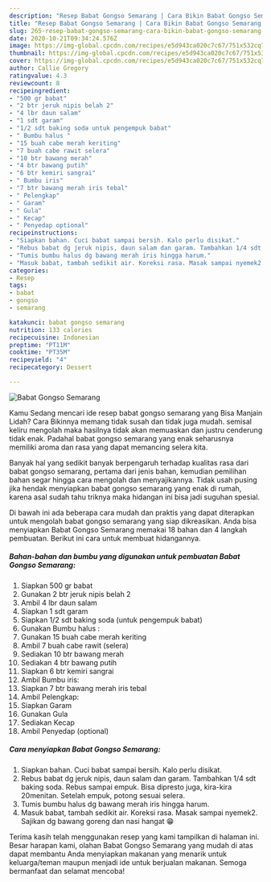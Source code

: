 ```yaml
---
description: "Resep Babat Gongso Semarang | Cara Bikin Babat Gongso Semarang Yang Bikin Ngiler"
title: "Resep Babat Gongso Semarang | Cara Bikin Babat Gongso Semarang Yang Bikin Ngiler"
slug: 265-resep-babat-gongso-semarang-cara-bikin-babat-gongso-semarang-yang-bikin-ngiler
date: 2020-10-21T09:34:24.576Z
image: https://img-global.cpcdn.com/recipes/e5d943ca020c7c67/751x532cq70/babat-gongso-semarang-foto-resep-utama.jpg
thumbnail: https://img-global.cpcdn.com/recipes/e5d943ca020c7c67/751x532cq70/babat-gongso-semarang-foto-resep-utama.jpg
cover: https://img-global.cpcdn.com/recipes/e5d943ca020c7c67/751x532cq70/babat-gongso-semarang-foto-resep-utama.jpg
author: Callie Gregory
ratingvalue: 4.3
reviewcount: 8
recipeingredient:
- "500 gr babat"
- "2 btr jeruk nipis belah 2"
- "4 lbr daun salam"
- "1 sdt garam"
- "1/2 sdt baking soda untuk pengempuk babat"
- " Bumbu halus "
- "15 buah cabe merah keriting"
- "7 buah cabe rawit selera"
- "10 btr bawang merah"
- "4 btr bawang putih"
- "6 btr kemiri sangrai"
- " Bumbu iris"
- "7 btr bawang merah iris tebal"
- " Pelengkap"
- " Garam"
- " Gula"
- " Kecap"
- " Penyedap optional"
recipeinstructions:
- "Siapkan bahan. Cuci babat sampai bersih. Kalo perlu disikat."
- "Rebus babat dg jeruk nipis, daun salam dan garam. Tambahkan 1/4 sdt baking soda. Rebus sampai empuk. Bisa dipresto juga, kira-kira 20menitan. Setelah empuk, potong sesuai selera."
- "Tumis bumbu halus dg bawang merah iris hingga harum."
- "Masuk babat, tambah sedikit air. Koreksi rasa. Masak sampai nyemek2. Sajikan dg bawang goreng dan nasi hangat 😁"
categories:
- Resep
tags:
- babat
- gongso
- semarang

katakunci: babat gongso semarang 
nutrition: 133 calories
recipecuisine: Indonesian
preptime: "PT11M"
cooktime: "PT35M"
recipeyield: "4"
recipecategory: Dessert

---
```



![Babat Gongso Semarang](https://img-global.cpcdn.com/recipes/e5d943ca020c7c67/751x532cq70/babat-gongso-semarang-foto-resep-utama.jpg)

Kamu Sedang mencari ide resep babat gongso semarang yang Bisa Manjain Lidah? Cara Bikinnya memang tidak susah dan tidak juga mudah. semisal keliru mengolah maka hasilnya tidak akan memuaskan dan justru cenderung tidak enak. Padahal babat gongso semarang yang enak seharusnya memiliki aroma dan rasa yang dapat memancing selera kita.



Banyak hal yang sedikit banyak berpengaruh terhadap kualitas rasa dari babat gongso semarang, pertama dari jenis bahan, kemudian pemilihan bahan segar hingga cara mengolah dan menyajikannya. Tidak usah pusing jika hendak menyiapkan babat gongso semarang yang enak di rumah, karena asal sudah tahu triknya maka hidangan ini bisa jadi suguhan spesial.


Di bawah ini ada beberapa cara mudah dan praktis yang dapat diterapkan untuk mengolah babat gongso semarang yang siap dikreasikan. Anda bisa menyiapkan Babat Gongso Semarang memakai 18 bahan dan 4 langkah pembuatan. Berikut ini cara untuk membuat hidangannya.

<!--inarticleads1-->

##### Bahan-bahan dan bumbu yang digunakan untuk pembuatan Babat Gongso Semarang:

1. Siapkan 500 gr babat
1. Gunakan 2 btr jeruk nipis belah 2
1. Ambil 4 lbr daun salam
1. Siapkan 1 sdt garam
1. Siapkan 1/2 sdt baking soda (untuk pengempuk babat)
1. Gunakan  Bumbu halus :
1. Gunakan 15 buah cabe merah keriting
1. Ambil 7 buah cabe rawit (selera)
1. Sediakan 10 btr bawang merah
1. Sediakan 4 btr bawang putih
1. Siapkan 6 btr kemiri sangrai
1. Ambil  Bumbu iris:
1. Siapkan 7 btr bawang merah iris tebal
1. Ambil  Pelengkap:
1. Siapkan  Garam
1. Gunakan  Gula
1. Sediakan  Kecap
1. Ambil  Penyedap (optional)




<!--inarticleads2-->

##### Cara menyiapkan Babat Gongso Semarang:

1. Siapkan bahan. Cuci babat sampai bersih. Kalo perlu disikat.
1. Rebus babat dg jeruk nipis, daun salam dan garam. Tambahkan 1/4 sdt baking soda. Rebus sampai empuk. Bisa dipresto juga, kira-kira 20menitan. Setelah empuk, potong sesuai selera.
1. Tumis bumbu halus dg bawang merah iris hingga harum.
1. Masuk babat, tambah sedikit air. Koreksi rasa. Masak sampai nyemek2. Sajikan dg bawang goreng dan nasi hangat 😁




Terima kasih telah menggunakan resep yang kami tampilkan di halaman ini. Besar harapan kami, olahan Babat Gongso Semarang yang mudah di atas dapat membantu Anda menyiapkan makanan yang menarik untuk keluarga/teman maupun menjadi ide untuk berjualan makanan. Semoga bermanfaat dan selamat mencoba!

